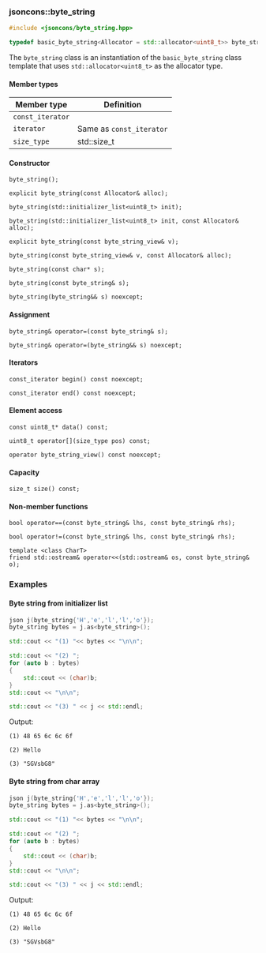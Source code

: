 ### jsoncons::byte_string

```c++
#include <jsoncons/byte_string.hpp>

typedef basic_byte_string<Allocator = std::allocator<uint8_t>> byte_string;
```
The `byte_string` class is an instantiation of the `basic_byte_string` class template that uses `std::allocator<uint8_t>` as the allocator type.

#### Member types

Member type                         |Definition
------------------------------------|------------------------------
`const_iterator`|
`iterator`|Same as `const_iterator`
`size_type`|std::size_t

#### Constructor

    byte_string();

    explicit byte_string(const Allocator& alloc);

    byte_string(std::initializer_list<uint8_t> init);

    byte_string(std::initializer_list<uint8_t> init, const Allocator& alloc);

    explicit byte_string(const byte_string_view& v);

    byte_string(const byte_string_view& v, const Allocator& alloc);

    byte_string(const char* s);

    byte_string(const byte_string& s); 

    byte_string(byte_string&& s) noexcept; 

#### Assignment

    byte_string& operator=(const byte_string& s);

    byte_string& operator=(byte_string&& s) noexcept;

#### Iterators

    const_iterator begin() const noexcept;

    const_iterator end() const noexcept;

#### Element access

    const uint8_t* data() const;

    uint8_t operator[](size_type pos) const; 

    operator byte_string_view() const noexcept;

#### Capacity

    size_t size() const;

#### Non-member functions

    bool operator==(const byte_string& lhs, const byte_string& rhs);

    bool operator!=(const byte_string& lhs, const byte_string& rhs);

    template <class CharT>
    friend std::ostream& operator<<(std::ostream& os, const byte_string& o);

### Examples

#### Byte string from initializer list

```c++
json j(byte_string{'H','e','l','l','o'});
byte_string bytes = j.as<byte_string>();

std::cout << "(1) "<< bytes << "\n\n";

std::cout << "(2) ";
for (auto b : bytes)
{
    std::cout << (char)b;
}
std::cout << "\n\n";

std::cout << "(3) " << j << std::endl;
```

Output:
```
(1) 48 65 6c 6c 6f

(2) Hello

(3) "SGVsbG8"
```

#### Byte string from char array

```c++
json j(byte_string{'H','e','l','l','o'});
byte_string bytes = j.as<byte_string>();

std::cout << "(1) "<< bytes << "\n\n";

std::cout << "(2) ";
for (auto b : bytes)
{
    std::cout << (char)b;
}
std::cout << "\n\n";

std::cout << "(3) " << j << std::endl;
```

Output:
```
(1) 48 65 6c 6c 6f

(2) Hello

(3) "SGVsbG8"
```
